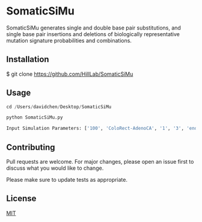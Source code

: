 # SomaticSiMu
SomaticSiMu generates single and double base pair substitutions, and single base pair insertions and deletions of biologically representative mutation signature probabilities and combinations.

## Installation

$ git clone https://github.com/HillLab/SomaticSiMu

## Usage

```python
cd /Users/davidchen/Desktop/SomaticSiMu

python SomaticSiMu.py

Input Simulation Parameters: ['100', 'ColoRect-AdenoCA', '1', '3', 'end', 'Homo_sapiens.GRCh38.dna.chromosome.22.fasta', '1', '50818467', '1', '1', '1']

```

## Contributing
Pull requests are welcome. For major changes, please open an issue first to discuss what you would like to change.

Please make sure to update tests as appropriate.

## License
[MIT](https://choosealicense.com/licenses/mit/)
